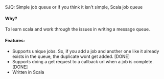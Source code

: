 SJQ: Simple job queue or if you think it isn't simple, Scala job queue

#### Why?
 To learn scala and work through the issues in writing a message queue.
#### Features:
  - Supports unique jobs. So, if you add a job and another one like it already exists in the queue, the duplicate wont get added.  [DONE]
  - Supports doing a get request to a callback url when a job is complete. [DONE]
  - Written in Scala
